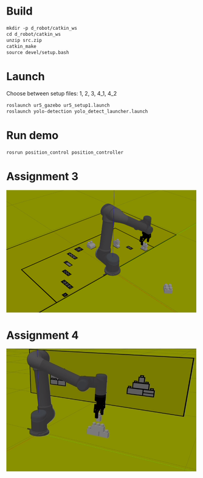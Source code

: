 # Build

````
mkdir -p d_robot/catkin_ws
cd d_robot/catkin_ws
unzip src.zip
catkin_make
source devel/setup.bash
````


# Launch

Choose between setup files: 1, 2, 3, 4_1, 4_2
````
roslaunch ur5_gazebo ur5_setup1.launch
roslaunch yolo-detection yolo_detect_launcher.launch
````


# Run demo

````
rosrun position_control position_controller
````

# Assignment 3
<img src=docs/img/Assignment_3.png width="500" />

# Assignment 4
<img src=docs/img/Assignment_4.png width="500" />